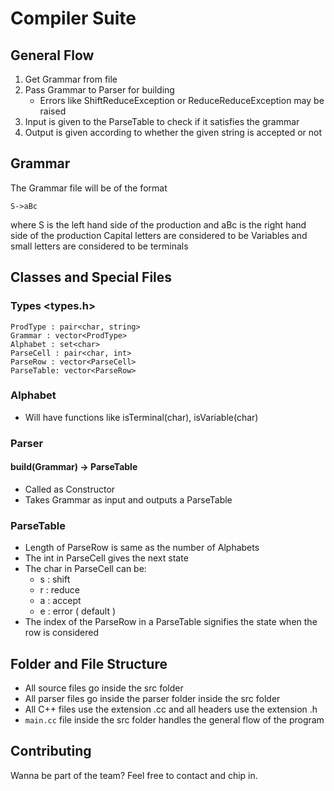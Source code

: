 # Compiler Suite

## General Flow

 1. Get Grammar from file
 2. Pass Grammar to Parser for building
     - Errors like ShiftReduceException or ReduceReduceException may be raised
 3. Input is given to the ParseTable to check if it satisfies the grammar
 4. Output is given according to whether the given string is accepted or not

## Grammar
The Grammar file will be of the format
```
S->aBc
```
where S is the left hand side of the production and aBc is the right hand side of the production
Capital letters are considered to be Variables and small letters are considered to be terminals

## Classes and Special Files

### Types <types.h>
```
ProdType : pair<char, string>
Grammar : vector<ProdType>
Alphabet : set<char>
ParseCell : pair<char, int>
ParseRow : vector<ParseCell>
ParseTable: vector<ParseRow>
```

### Alphabet
 - Will have functions like isTerminal(char), isVariable(char)

### Parser

#### build(Grammar) -> ParseTable
 - Called as Constructor
 - Takes Grammar as input and outputs a ParseTable

### ParseTable
 - Length of ParseRow is same as the number of Alphabets
 - The int in ParseCell gives the next state
 - The char in ParseCell can be:
   - s : shift
   - r : reduce
   - a : accept
   - e : error ( default )
 - The index of the ParseRow in a ParseTable signifies the state when the row is considered

## Folder and File Structure
 - All source files go inside the src folder
 - All parser files go inside the parser folder inside the src folder
 - All C++ files use the extension .cc and all headers use the extension .h
 - `main.cc` file inside the src folder handles the general flow of the program

## Contributing
 Wanna be part of the team? Feel free to contact and chip in.
